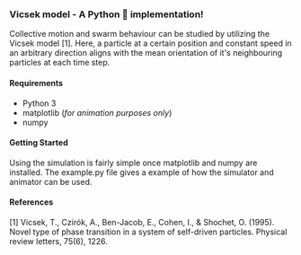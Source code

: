 ### Vicsek model - A Python :snake: implementation!

Collective motion and swarm behaviour can be studied by utilizing the Vicsek model [1]. Here, a particle at a certain position and constant speed in
an arbitrary direction aligns with the mean orientation of it's neighbouring particles at each time step.

#### Requirements
- Python 3
- matplotlib (*for animation purposes only*)
- numpy

#### Getting Started
Using the simulation is fairly simple once matplotlib and numpy are installed. The example.py file gives a example of how the simulator and animator can be used.

#### References

[1] Vicsek, T., Czirók, A., Ben-Jacob, E., Cohen, I., & Shochet, O. (1995). Novel type of phase transition in a system of self-driven particles. Physical review letters, 75(6), 1226.
